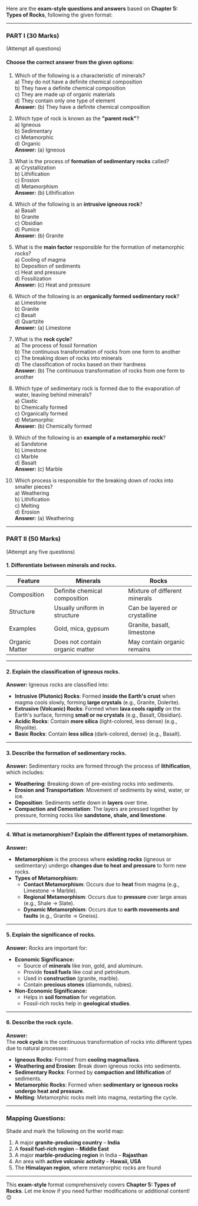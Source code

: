 Here are the **exam-style questions and answers** based on **Chapter 5: Types of Rocks**, following the given format:

---

### **PART I (30 Marks)**  
(Attempt all questions)

#### **Choose the correct answer from the given options:**

1. Which of the following is a characteristic of minerals?  
   a) They do not have a definite chemical composition  
   b) They have a definite chemical composition  
   c) They are made up of organic materials  
   d) They contain only one type of element  
   **Answer:** (b) They have a definite chemical composition  

2. Which type of rock is known as the **"parent rock"**?  
   a) Igneous  
   b) Sedimentary  
   c) Metamorphic  
   d) Organic  
   **Answer:** (a) Igneous  

3. What is the process of **formation of sedimentary rocks** called?  
   a) Crystallization  
   b) Lithification  
   c) Erosion  
   d) Metamorphism  
   **Answer:** (b) Lithification  

4. Which of the following is an **intrusive igneous rock**?  
   a) Basalt  
   b) Granite  
   c) Obsidian  
   d) Pumice  
   **Answer:** (b) Granite  

5. What is the **main factor** responsible for the formation of metamorphic rocks?  
   a) Cooling of magma  
   b) Deposition of sediments  
   c) Heat and pressure  
   d) Fossilization  
   **Answer:** (c) Heat and pressure  

6. Which of the following is an **organically formed sedimentary rock**?  
   a) Limestone  
   b) Granite  
   c) Basalt  
   d) Quartzite  
   **Answer:** (a) Limestone  

7. What is the **rock cycle**?  
   a) The process of fossil formation  
   b) The continuous transformation of rocks from one form to another  
   c) The breaking down of rocks into minerals  
   d) The classification of rocks based on their hardness  
   **Answer:** (b) The continuous transformation of rocks from one form to another  

8. Which type of sedimentary rock is formed due to the evaporation of water, leaving behind minerals?  
   a) Clastic  
   b) Chemically formed  
   c) Organically formed  
   d) Metamorphic  
   **Answer:** (b) Chemically formed  

9. Which of the following is an **example of a metamorphic rock**?  
   a) Sandstone  
   b) Limestone  
   c) Marble  
   d) Basalt  
   **Answer:** (c) Marble  

10. Which process is responsible for the breaking down of rocks into smaller pieces?  
    a) Weathering  
    b) Lithification  
    c) Melting  
    d) Erosion  
    **Answer:** (a) Weathering  

---

### **PART II (50 Marks)**  
(Attempt any five questions)

#### **1. Differentiate between minerals and rocks.**  

| Feature            | Minerals                         | Rocks                          |
|--------------------|--------------------------------|--------------------------------|
| Composition       | Definite chemical composition  | Mixture of different minerals  |
| Structure        | Usually uniform in structure   | Can be layered or crystalline  |
| Examples         | Gold, mica, gypsum            | Granite, basalt, limestone    |
| Organic Matter   | Does not contain organic matter | May contain organic remains   |

---

#### **2. Explain the classification of igneous rocks.**  
   **Answer:** Igneous rocks are classified into:  
   - **Intrusive (Plutonic) Rocks**: Formed **inside the Earth's crust** when magma cools slowly, forming **large crystals** (e.g., Granite, Dolerite).  
   - **Extrusive (Volcanic) Rocks**: Formed when **lava cools rapidly** on the Earth's surface, forming **small or no crystals** (e.g., Basalt, Obsidian).  
   - **Acidic Rocks**: Contain **more silica** (light-colored, less dense) (e.g., Rhyolite).  
   - **Basic Rocks**: Contain **less silica** (dark-colored, dense) (e.g., Basalt).  

---

#### **3. Describe the formation of sedimentary rocks.**  
   **Answer:** Sedimentary rocks are formed through the process of **lithification**, which includes:  
   - **Weathering**: Breaking down of pre-existing rocks into sediments.  
   - **Erosion and Transportation**: Movement of sediments by wind, water, or ice.  
   - **Deposition**: Sediments settle down in **layers** over time.  
   - **Compaction and Cementation**: The layers are pressed together by pressure, forming rocks like **sandstone, shale, and limestone**.  

---

#### **4. What is metamorphism? Explain the different types of metamorphism.**  
   **Answer:**  
   - **Metamorphism** is the process where **existing rocks** (igneous or sedimentary) undergo **changes due to heat and pressure** to form new rocks.  
   - **Types of Metamorphism:**  
     - **Contact Metamorphism**: Occurs due to **heat** from magma (e.g., Limestone → Marble).  
     - **Regional Metamorphism**: Occurs due to **pressure** over large areas (e.g., Shale → Slate).  
     - **Dynamic Metamorphism**: Occurs due to **earth movements and faults** (e.g., Granite → Gneiss).  

---

#### **5. Explain the significance of rocks.**  
   **Answer:** Rocks are important for:  
   - **Economic Significance:**  
     - Source of **minerals** like iron, gold, and aluminum.  
     - Provide **fossil fuels** like coal and petroleum.  
     - Used in **construction** (granite, marble).  
     - Contain **precious stones** (diamonds, rubies).  
   - **Non-Economic Significance:**  
     - Helps in **soil formation** for vegetation.  
     - Fossil-rich rocks help in **geological studies**.  

---

#### **6. Describe the rock cycle.**  
   **Answer:**  
   The **rock cycle** is the continuous transformation of rocks into different types due to natural processes:  
   - **Igneous Rocks**: Formed from **cooling magma/lava**.  
   - **Weathering and Erosion**: Break down igneous rocks into sediments.  
   - **Sedimentary Rocks**: Formed by **compaction and lithification** of sediments.  
   - **Metamorphic Rocks**: Formed when **sedimentary or igneous rocks undergo heat and pressure**.  
   - **Melting**: Metamorphic rocks melt into magma, restarting the cycle.  

---

### **Mapping Questions:**  
Shade and mark the following on the world map:  
1. A major **granite-producing country** – **India**  
2. A **fossil fuel-rich region** – **Middle East**  
3. A major **marble-producing region** in India – **Rajasthan**  
4. An area with **active volcanic activity** – **Hawaii, USA**  
5. The **Himalayan region**, where metamorphic rocks are found  

---

This **exam-style** format comprehensively covers **Chapter 5: Types of Rocks**. Let me know if you need further modifications or additional content! 😊